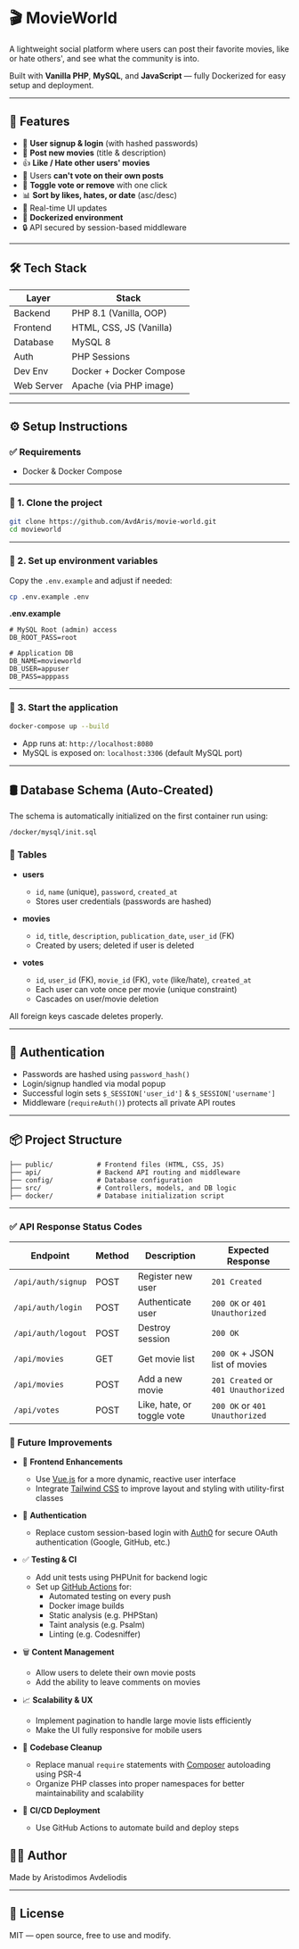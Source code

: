 # 🎬 MovieWorld

A lightweight social platform where users can post their favorite movies, like or hate others', and see what the community is into.

Built with **Vanilla PHP**, **MySQL**, and **JavaScript** — fully Dockerized for easy setup and deployment.

---

## 🌟 Features

- 📝 **User signup & login** (with hashed passwords)
- 🎥 **Post new movies** (title & description)
- 👍 **Like / Hate other users' movies**
- 🚫 Users **can't vote on their own posts**
- 🔁 **Toggle vote or remove** with one click
- 📊 **Sort by likes, hates, or date** (asc/desc)
- 🎯 Real-time UI updates
- 🐳 **Dockerized environment**
- 🔒 API secured by session-based middleware

---

## 🛠️ Tech Stack

| Layer       | Stack                 |
|-------------|------------------------|
| Backend     | PHP 8.1 (Vanilla, OOP) |
| Frontend    | HTML, CSS, JS (Vanilla) |
| Database    | MySQL 8                |
| Auth        | PHP Sessions           |
| Dev Env     | Docker + Docker Compose |
| Web Server  | Apache (via PHP image) |

---

## ⚙️ Setup Instructions

### ✅ Requirements

- Docker & Docker Compose

---

### 📁 1. Clone the project

```bash
git clone https://github.com/AvdAris/movie-world.git
cd movieworld
```

---

### 📝 2. Set up environment variables

Copy the `.env.example` and adjust if needed:

```bash
cp .env.example .env
```

**.env.example**

```env
# MySQL Root (admin) access
DB_ROOT_PASS=root

# Application DB
DB_NAME=movieworld
DB_USER=appuser
DB_PASS=apppass
```

---

### 🐳 3. Start the application

```bash
docker-compose up --build
```

- App runs at: `http://localhost:8080`
- MySQL is exposed on: `localhost:3306` (default MySQL port)

---

## 🛢️ Database Schema (Auto-Created)

The schema is automatically initialized on the first container run using:

```text
/docker/mysql/init.sql
```

### 🔹 Tables

- **users**
  - `id`, `name` (unique), `password`, `created_at`
  - Stores user credentials (passwords are hashed)

- **movies**
  - `id`, `title`, `description`, `publication_date`, `user_id` (FK)
  - Created by users; deleted if user is deleted

- **votes**
  - `id`, `user_id` (FK), `movie_id` (FK), `vote` (like/hate), `created_at`
  - Each user can vote once per movie (unique constraint)
  - Cascades on user/movie deletion

All foreign keys cascade deletes properly.

---

## 🔐 Authentication

- Passwords are hashed using `password_hash()`
- Login/signup handled via modal popup
- Successful login sets `$_SESSION['user_id']` & `$_SESSION['username']`
- Middleware (`requireAuth()`) protects all private API routes

---

## 📦 Project Structure

```text
├── public/           # Frontend files (HTML, CSS, JS)
├── api/              # Backend API routing and middleware
├── config/           # Database configuration
├── src/              # Controllers, models, and DB logic
├── docker/           # Database initialization script

```

---

### ✅ API Response Status Codes

| Endpoint            | Method | Description                 | Expected Response                           |
|---------------------|--------|-----------------------------|---------------------------------------------|
| `/api/auth/signup`  | POST   | Register new user           | `201 Created`                               |
| `/api/auth/login`   | POST   | Authenticate user           | `200 OK` or `401 Unauthorized`              |
| `/api/auth/logout`  | POST   | Destroy session             | `200 OK`                                    |
| `/api/movies`       | GET    | Get movie list              | `200 OK` + JSON list of movies              |
| `/api/movies`       | POST   | Add a new movie             | `201 Created` or `401 Unauthorized`         |
| `/api/votes`        | POST   | Like, hate, or toggle vote  | `200 OK` or `401 Unauthorized`              |


### 🚀 Future Improvements

- 💅 **Frontend Enhancements**
  - Use [Vue.js](https://vuejs.org/) for a more dynamic, reactive user interface
  - Integrate [Tailwind CSS](https://tailwindcss.com/) to improve layout and styling with utility-first classes

- 🔐 **Authentication**
  - Replace custom session-based login with [Auth0](https://auth0.com/) for secure OAuth authentication (Google, GitHub, etc.)

- ✅ **Testing & CI**
  - Add unit tests using PHPUnit for backend logic
  - Set up [GitHub Actions](https://github.com/features/actions) for:
    - Automated testing on every push
    - Docker image builds
    - Static analysis (e.g. PHPStan)
    - Taint analysis (e.g. Psalm)
    - Linting (e.g. Codesniffer) 

- 🗑️ **Content Management**
  - Allow users to delete their own movie posts
  - Add the ability to leave comments on movies

- 📈 **Scalability & UX**
  - Implement pagination to handle large movie lists efficiently
  - Make the UI fully responsive for mobile users
  
- 🧹 **Codebase Cleanup**
  - Replace manual `require` statements with [Composer](https://getcomposer.org/) autoloading using PSR-4
  - Organize PHP classes into proper namespaces for better maintainability and scalability

- 🚀 **CI/CD Deployment**
  - Use GitHub Actions to automate build and deploy steps

## 👨‍💻 Author

Made by Aristodimos Avdeliodis

---

## 📜 License

MIT — open source, free to use and modify.
